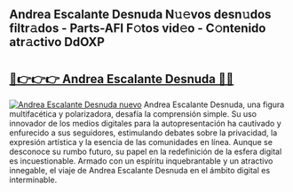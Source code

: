 ## Andrea Escalante Desnuda N𝚞𝚎vos desn𝚞dos filtr𝚊dos - Parts-AFI F𝚘tos vid𝚎o - C𝚘ntenido atr𝚊ctivo DdOXP

# <h2><a href="http://mbccaml.tromn.icu/?c=Andrea+Escalante+Desnuda">🔗👉👉👉 Andrea Escalante Desnuda 🔗🔗</a></h2>

[![Andrea Escalante Desnuda nuevo](https://i.imgur.com/pEAQMta.gif)](http://mbccaml.tromn.icu/?c=Andrea+Escalante+Desnuda)
Andrea Escalante Desnuda, una figura multifacética y polarizadora, desafía la comprensión simple. Su uso innovador de los medios digitales para la autopresentación ha cautivado y enfurecido a sus seguidores, estimulando debates sobre la privacidad, la expresión artística y la esencia de las comunidades en línea. Aunque se desconoce su rumbo futuro, su papel en la redefinición de la esfera digital es incuestionable. Armado con un espíritu inquebrantable y un atractivo innegable, el viaje de Andrea Escalante Desnuda en el ámbito digital es interminable.
